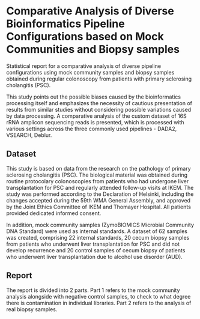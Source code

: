 #  Comparative Analysis of Diverse Bioinformatics Pipeline Configurations based on Mock Communities and Biopsy samples

Statistical report for a comparative analysis of diverse pipeline configurations using mock community samples and biopsy samples obtained during regular colonoscopy from patients with primary sclerosing cholangitis (PSC).

This study points out the possible biases caused by the bioinformatics processing itself and emphasizes the necessity of cautious presentation of results from similar studies without considering possible variations caused by data processing. A comparative analysis of the custom dataset of 16S rRNA amplicon sequencing reads is presented, which is processed with various settings across the three commonly used pipelines - DADA2, VSEARCH, Deblur.

## Dataset
This study is based on data from the research on the pathology of primary sclerosing cholangitis (PSC). The biological material was obtained during routine protocolary colonoscopies from patients who had undergone liver transplantation for PSC and regularly attended follow-up visits at IKEM. The study was performed according to the Declaration of Helsinki, including the changes accepted during the 59th WMA General Assembly, and approved by the Joint Ethics Committee of IKEM and Thomayer Hospital. All patients provided dedicated informed consent.

In addition, mock community samples (ZymoBIOMICS Microbial Community DNA Standard) were used as internal standards. A dataset of 62 samples was created, comprising 22 internal standards, 20 cecum biopsy samples from patients who underwent liver transplantation for PSC and did not develop recurrence and 20 control samples of cecum biopsy of patients who underwent liver transplantation due to alcohol use disorder (AUD).

## Report
The report is divided into 2 parts. Part 1 refers to the mock community analysis alongside with negative control samples, to check to what degree there is contamination in individual libraries.
Part 2 refers to the analysis of real biopsy samples.


